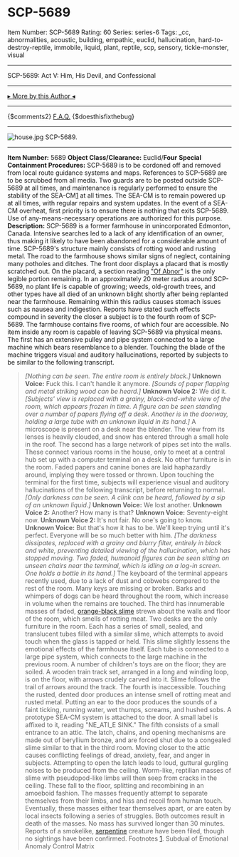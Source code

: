 # SCP-5689
Item Number: SCP-5689
Rating: 60
Series: series-6
Tags: _cc, abnormalities, acoustic, building, empathic, euclid, hallucination, hard-to-destroy-reptile, immobile, liquid, plant, reptile, scp, sensory, tickle-monster, visual

---

SCP-5689: Act V: Him, His Devil, and Confessional
* * *
[▸ More by this Author ◂](http://www.scp-wiki.net/popsioaks-garden)
* * *
{$comments2}
[F.A.Q.](https://scp-wiki.wikidot.com/component:info-ayers)
{$doesthisfixthebug}
* * *
![house.jpg](https://scp-wiki.wdfiles.com/local--files/scp-5689/house.jpg)
SCP-5689.
* * *
**Item Number:** 5689
**Object Class/Clearance:** Euclid/**Four**
**Special Containment Procedures:** SCP-5689 is to be cordoned off and removed from local route guidance systems and maps. References to SCP-5689 are to be scrubbed from all media. Two guards are to be posted outside SCP-5689 at all times, and maintenance is regularly performed to ensure the stability of the SEA-CM[1](javascript:;) at all times.
The SEA-CM is to remain powered up at all times, with regular repairs and system updates. In the event of a SEA-CM overheat, first priority is to ensure there is nothing that exits SCP-5689. Use of any-means-necessary operations are authorized for this purpose.
**Description:** SCP-5689 is a former farmhouse in unincorporated Edmonton, Canada. Intensive searches led to a lack of any identification of an owner, thus making it likely to have been abandoned for a considerable amount of time. SCP-5689's structure mainly consists of rotting wood and rusting metal. The road to the farmhouse shows similar signs of neglect, containing many potholes and ditches. The front door displays a placard that is mostly scratched out. On the placard, a section reading ["Of Abnor"](/scp-3790) is the only legible portion remaining.
In an approximately 20 meter radius around SCP-5689, no plant life is capable of growing; weeds, old-growth trees, and other types have all died of an unknown blight shortly after being replanted near the farmhouse. Remaining within this radius causes stomach issues such as nausea and indigestion. Reports have stated such effects compound in severity the closer a subject is to the fourth room of SCP-5689.
The farmhouse contains five rooms, of which four are accessible. No item inside any room is capable of leaving SCP-5689 via physical means.
The first has an extensive pulley and pipe system connected to a large machine which bears resemblance to a blender. Touching the blade of the machine triggers visual and auditory hallucinations, reported by subjects to be similar to the following transcript.
> _[Nothing can be seen. The entire room is entirely black.]_
> **Unknown Voice:** Fuck this. I can't handle it anymore.
> _[Sounds of paper flapping and metal striking wood can be heard.]_
> **Unknown Voice 2:** We did it.
> _[Subjects' view is replaced with a grainy, black-and-white view of the room, which appears frozen in time. A figure can be seen standing over a number of papers flying off a desk. Another is in the doorway, holding a large tube with an unknown liquid in its hand.]_
A microscope is present on a desk near the blender. The view from its lenses is heavily clouded, and snow has entered through a small hole in the roof.
The second has a large network of pipes set into the walls. These connect various rooms in the house, only to meet at a central hub set up with a computer terminal on a desk. No other furniture is in the room. Faded papers and canine bones are laid haphazardly around, implying they were tossed or thrown. Upon touching the terminal for the first time, subjects will experience visual and auditory hallucinations of the following transcript, before returning to normal.
> _[Only darkness can be seen. A clink can be heard, followed by a sip of an unknown liquid.]_
> **Unknown Voice:** We lost another.
> **Unknown Voice 2:** Another? How many is that?
> **Unknown Voice:** Seventy-eight now.
> **Unknown Voice 2:** It's not fair. No one's going to know.
> **Unknown Voice:** But that's how it has to be. We'll keep trying until it's perfect. Everyone will be so much better with him.
> _[The darkness dissipates, replaced with a grainy and blurry filter, entirely in black and white, preventing detailed viewing of the hallucination, which has stopped moving. Two faded, humanoid figures can be seen sitting on unseen chairs near the terminal, which is idling on a log-in screen. One holds a bottle in its hand.]_
The keyboard of the terminal appears recently used, due to a lack of dust and cobwebs compared to the rest of the room. Many keys are missing or broken. Barks and whimpers of dogs can be heard throughout the room, which increase in volume when the remains are touched.
The third has innumerable masses of faded, [orange-black slime](/scp-999) strewn about the walls and floor of the room, which smells of rotting meat. Two desks are the only furniture in the room. Each has a series of small, sealed, and translucent tubes filled with a similar slime, which attempts to avoid touch when the glass is tapped or held. This slime slightly lessens the emotional effects of the farmhouse itself. Each tube is connected to a large pipe system, which connects to the large machine in the previous room. A number of children's toys are on the floor; they are soiled. A wooden train track set, arranged in a long and winding loop, is on the floor, with arrows crudely carved into it. Slime follows the trail of arrows around the track.
The fourth is inaccessible. Touching the rusted, dented door produces an intense smell of rotting meat and rusted metal. Putting an ear to the door produces the sounds of a faint ticking, running water, wet thumps, screams, and hushed sobs. A prototype SEA-CM system is attached to the door. A small label is affixed to it, reading "NE_ATI_E SINK."
The fifth consists of a small entrance to an attic. The latch, chains, and opening mechanisms are made out of beryllium bronze, and are forced shut due to a congealed slime similar to that in the third room. Moving closer to the attic causes conflicting feelings of dread, anxiety, fear, and anger in subjects. Attempting to open the latch leads to loud, guttural gurgling noises to be produced from the ceiling.
Worm-like, reptilian masses of slime with pseudopod-like limbs will then seep from cracks in the ceiling. These fall to the floor, splitting and recombining in an amoeboid fashion. The masses frequently attempt to separate themselves from their limbs, and hiss and recoil from human touch. Eventually, these masses either tear themselves apart, or are eaten by local insects following a series of struggles. Both outcomes result in death of the masses. No mass has survived longer than 30 minutes.
Reports of a smokelike, [serpentine](/scp-682) creature have been filed, though no sightings have been confirmed.
Footnotes
[1](javascript:;). Subdual of Emotional Anomaly Control Matrix